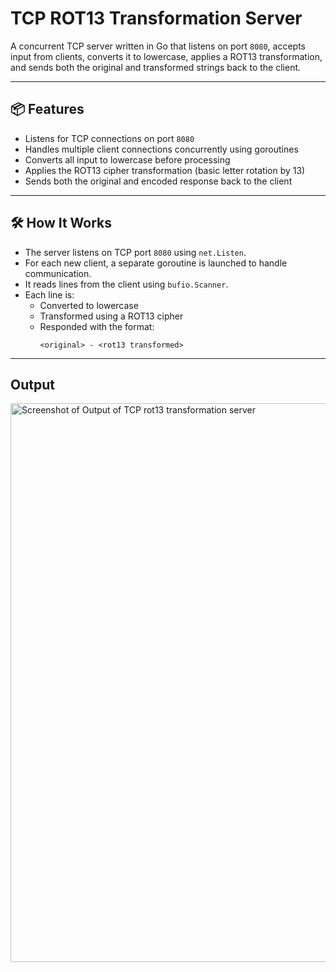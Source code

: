# TCP ROT13 Transformation Server

A concurrent TCP server written in Go that listens on port `8080`, accepts input from clients, converts it to lowercase, applies a ROT13 transformation, and sends both the original and transformed strings back to the client.

---

## 📦 Features

- Listens for TCP connections on port `8080`
- Handles multiple client connections concurrently using goroutines
- Converts all input to lowercase before processing
- Applies the ROT13 cipher transformation (basic letter rotation by 13)
- Sends both the original and encoded response back to the client

---

## 🛠️ How It Works

- The server listens on TCP port `8080` using `net.Listen`.
- For each new client, a separate goroutine is launched to handle communication.
- It reads lines from the client using `bufio.Scanner`.
- Each line is:
  - Converted to lowercase
  - Transformed using a ROT13 cipher
  - Responded with the format:  
    ```
    <original> - <rot13 transformed>
    ```

---

## Output

<img width="894" alt="Screenshot of Output of TCP rot13 transformation server" src="https://github.com/user-attachments/assets/548cd597-a2fe-4105-9f20-8bb7118e64de" />

